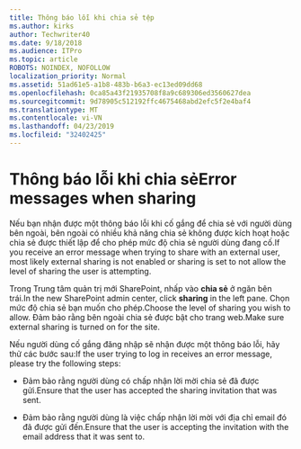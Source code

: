 ```yaml
---
title: Thông báo lỗi khi chia sẻ tệp
ms.author: kirks
author: Techwriter40
ms.date: 9/18/2018
ms.audience: ITPro
ms.topic: article
ROBOTS: NOINDEX, NOFOLLOW
localization_priority: Normal
ms.assetid: 51ad61e5-a1b8-483b-b6a3-ec13ed09dd68
ms.openlocfilehash: 0ca85a43f21935708f8a9c689306ed3560627dea
ms.sourcegitcommit: 9d78905c512192ffc4675468abd2efc5f2e4baf4
ms.translationtype: MT
ms.contentlocale: vi-VN
ms.lasthandoff: 04/23/2019
ms.locfileid: "32402425"
---
```

# <a name="error-messages-when-sharing"></a><span data-ttu-id="03cea-102">Thông báo lỗi khi chia sẻ</span><span class="sxs-lookup"><span data-stu-id="03cea-102">Error messages when sharing</span></span>

<span data-ttu-id="03cea-103">Nếu bạn nhận được một thông báo lỗi khi cố gắng để chia sẻ với người dùng bên ngoài, bên ngoài có nhiều khả năng chia sẻ không được kích hoạt hoặc chia sẻ được thiết lập để cho phép mức độ chia sẻ người dùng đang cố.</span><span class="sxs-lookup"><span data-stu-id="03cea-103">If you receive an error message when trying to share with an external user, most likely external sharing is not enabled or sharing is set to not allow the level of sharing the user is attempting.</span></span>
  
<span data-ttu-id="03cea-104">Trong Trung tâm quản trị mới SharePoint, nhấp vào **chia sẻ** ở ngăn bên trái.</span><span class="sxs-lookup"><span data-stu-id="03cea-104">In the  new SharePoint admin center, click **sharing** in the left pane.</span></span> <span data-ttu-id="03cea-105">Chọn mức độ chia sẻ bạn muốn cho phép.</span><span class="sxs-lookup"><span data-stu-id="03cea-105">Choose the level of sharing you wish to allow.</span></span> <span data-ttu-id="03cea-106">Đảm bảo rằng bên ngoài chia sẻ được bật cho trang web.</span><span class="sxs-lookup"><span data-stu-id="03cea-106">Make sure external sharing is turned on for the site.</span></span> 
  
<span data-ttu-id="03cea-107">Nếu người dùng cố gắng đăng nhập sẽ nhận được một thông báo lỗi, hãy thử các bước sau:</span><span class="sxs-lookup"><span data-stu-id="03cea-107">If the user trying to log in receives an error message, please try the following steps:</span></span>
  
- <span data-ttu-id="03cea-108">Đảm bảo rằng người dùng có chấp nhận lời mời chia sẻ đã được gửi.</span><span class="sxs-lookup"><span data-stu-id="03cea-108">Ensure that the user has accepted the sharing invitation that was sent.</span></span>
    
- <span data-ttu-id="03cea-109">Đảm bảo rằng người dùng là việc chấp nhận lời mời với địa chỉ email đó đã được gửi đến.</span><span class="sxs-lookup"><span data-stu-id="03cea-109">Ensure that the user is accepting the invitation with the email address that it was sent to.</span></span>
    

